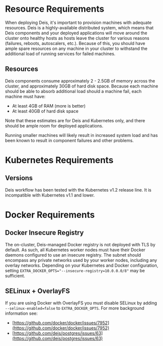# Resource Requirements

When deploying Deis, it's important to provision machines with adequate resources. Deis is a highly-available distributed system, which means that Deis components and your deployed applications will move around the cluster onto healthy hosts as hosts leave the cluster for various reasons (failures, reboots, autoscalers, etc.). Because of this, you should have ample spare resources on any machine in your cluster to withstand the additional load of running services for failed machines.

## Resources

Deis components consume approximately 2 - 2.5GB of memory across the cluster, and approximately 30GB of hard disk space. Because each machine should be able to absorb additional load should a machine fail, each machine must have:

* At least 4GB of RAM (more is better)
* At least 40GB of hard disk space

Note that these estimates are for Deis and Kubernetes only, and there should be ample room for deployed applications.

Running smaller machines will likely result in increased system load and has been known to result in component failures and other problems.


# Kubernetes Requirements

## Versions

Deis workflow has been tested with the Kubernetes v1.2 release line. It is incompatible with Kubernetes v1.1 and lower.

# Docker Requirements

## Docker Insecure Registry

The on-cluster, Deis-managed Docker registry is not deployed with TLS by default. As such, all Kubernetes worker nodes must have their Docker daemons configured to use an insecure registry. The subnet should encompass any private networks used by your worker nodes, including any overlay networks. Depending on your Kubernetes and Docker configuration, setting `EXTRA_DOCKER_OPTS="--insecure-registry=10.0.0.0/8"` may be sufficient.

## SELinux + OverlayFS

If you are using Docker with OverlayFS you must disable SELinux by adding `--selinux-enabled=false` to `EXTRA_DOCKER_OPTS`. For more background information see:

* [https://github.com/docker/docker/issues/7952](https://github.com/docker/docker/issues/7952)
* [https://github.com/deis/postgres/issues/63](https://github.com/deis/postgres/issues/63)
